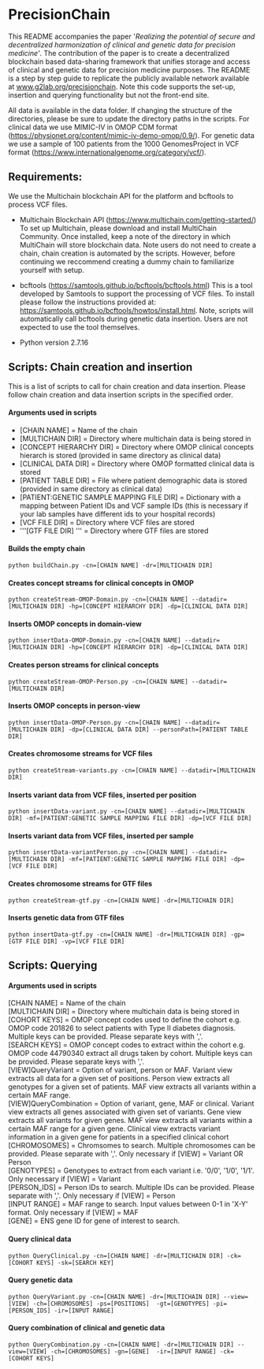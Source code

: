 # PrecisionChain
This README accompanies the paper '_Realizing the potential of secure and decentralized harmonization of clinical and genetic data for precision medicine'_. The contribution of the paper is to create a decentralized blockchain based data-sharing framework that unifies storage and access of clinical and genetic data for precision medicine purposes. The README is a step by step guide to replicate the publicly available network available at  www.g2lab.org/precisionchain. Note this code supports the set-up, insertion and querying functionality but not the front-end site.

All data is available in the data folder. If changing the structure of the directories, please be sure to update the directory paths in the scripts. For clinical data we use MIMIC-IV in OMOP CDM format (https://physionet.org/content/mimic-iv-demo-omop/0.9/). For genetic data we use a sample of 100 patients from the 1000 GenomesProject in VCF format (https://www.internationalgenome.org/category/vcf/). 


## Requirements:
We use the Multichain blockchain API for the platform and bcftools to process VCF files.
- Multichain Blockchain API (https://www.multichain.com/getting-started/)
To set up Multichain, please download and install MultiChain Community. Once installed, keep a note of the directory in which MultiChain will store blockchain data. Note users do not need to create a chain, chain creation is automated by the scripts. However, before continuing we reccommend creating a dummy chain to familiarize yourself with setup.

- bcftools (https://samtools.github.io/bcftools/bcftools.html)
This is a tool developed by Samtools to support the processing of VCF files. To install please follow the instructions provided at: https://samtools.github.io/bcftools/howtos/install.html. Note, scripts will automatically call bcftools during genetic data insertion. Users are not expected to use the tool themselves.
- Python version 2.7.16

## Scripts: Chain creation and insertion
This is a list of scripts to call for chain creation and data insertion. Please follow chain creation and data insertion scripts in the specified order.

#### Arguments used in scripts

- [CHAIN NAME] = Name of the chain <br/>
- [MULTICHAIN DIR] = Directory where multichain data is being stored in <br/>
- [CONCEPT HIERARCHY DIR] = Directory where OMOP clinical concepts hierarch is stored (provided in same directory as clinical data) <br/>
- [CLINICAL DATA DIR] = Directory where OMOP formatted clinical data is stored <br/>
- [PATIENT TABLE DIR] = File where patient demographic data is stored (provided in same directory as clinical data) <br/>
- [PATIENT:GENETIC SAMPLE MAPPING FILE DIR] =  Dictionary with a mapping between Patient IDs and VCF sample IDs (this is necessary if your lab samples have different ids to your hospital records) <br/>
- [VCF FILE DIR] = Directory where VCF files are stored <br/>
- '''[GTF FILE DIR] ''' = Directory where GTF files are stored <br/>


#### Builds the empty chain
```
python buildChain.py -cn=[CHAIN NAME] -dr=[MULTICHAIN DIR]
```
#### Creates concept streams for clinical concepts in OMOP
```
python createStream-OMOP-Domain.py -cn=[CHAIN NAME] --datadir=[MULTICHAIN DIR] -hp=[CONCEPT HIERARCHY DIR] -dp=[CLINICAL DATA DIR]
```
#### Inserts OMOP concepts in domain-view
```
python insertData-OMOP-Domain.py -cn=[CHAIN NAME] --datadir=[MULTICHAIN DIR] -hp=[CONCEPT HIERARCHY DIR] -dp=[CLINICAL DATA DIR]
```
#### Creates person streams for clinical concepts 
```
python createStream-OMOP-Person.py -cn=[CHAIN NAME] --datadir=[MULTICHAIN DIR]
```
#### Inserts OMOP concepts in person-view
```
python insertData-OMOP-Person.py -cn=[CHAIN NAME] --datadir=[MULTICHAIN DIR] -dp=[CLINICAL DATA DIR] --personPath=[PATIENT TABLE DIR]
```
#### Creates chromosome streams for VCF files
```
python createStream-variants.py -cn=[CHAIN NAME] --datadir=[MULTICHAIN DIR]
```
#### Inserts variant data from VCF files, inserted per position
```
python insertData-variant.py -cn=[CHAIN NAME] --datadir=[MULTICHAIN DIR] -mf=[PATIENT:GENETIC SAMPLE MAPPING FILE DIR] -dp=[VCF FILE DIR]
```
#### Inserts variant data from VCF files, inserted per sample
```
python insertData-variantPerson.py -cn=[CHAIN NAME] --datadir=[MULTICHAIN DIR] -mf=[PATIENT:GENETIC SAMPLE MAPPING FILE DIR] -dp=[VCF FILE DIR]
```
#### Creates chromosome streams for GTF files
```
python createStream-gtf.py -cn=[CHAIN NAME] -dr=[MULTICHAIN DIR]
```
#### Inserts genetic data from GTF files
```
python insertData-gtf.py -cn=[CHAIN NAME] -dr=[MULTICHAIN DIR] -gp=[GTF FILE DIR] -vp=[VCF FILE DIR]
```
## Scripts: Querying

#### Arguments used in scripts
[CHAIN NAME] = Name of the chain <br/>
[MULTICHAIN DIR] = Directory where multichain data is being stored in <br/>
[COHORT KEYS] = OMOP concept codes used to define the cohort e.g. OMOP code 201826 to select patients with Type II diabetes diagnosis. Multiple keys can be provided. Please separate keys with ','. <br/>
[SEARCH KEYS] = OMOP concept codes to extract within the cohort e.g. OMOP code 44790340 extract all drugs taken by cohort. Multiple keys can be provided. Please separate keys with ','. <br/>
[VIEW]QueryVariant = Option of variant, person or MAF. Variant view extracts all data for a given set of positions. Person view extracts all genotypes for a given set of patients. MAF view extracts all variants within a certain MAF range. <br/>
[VIEW]QueryCombination = Option of variant, gene, MAF or clinical. Variant view extracts all genes associated with given set of variants. Gene view extracts all variants for given genes. MAF view extracts all variants within a certain MAF range for a given gene. Clinical view extracts variant information in a given gene for patients in a specified clinical cohort <br/>
[CHROMOSOMES] = Chromsomes to search. Multiple chromosomes can be provided. Please separate with ','. Only necessary if [VIEW] = Variant OR Person <br/>
[GENOTYPES] = Genotypes to extract from each variant i.e. '0/0', '1/0', '1/1'. Only necessary if [VIEW] = Variant <br/>
[PERSON_IDS] = Person IDs to search. Multiple IDs can be provided. Please separate with ','. Only necessary if [VIEW] = Person <br/>
[INPUT RANGE] = MAF range to search. Input values between 0-1 in 'X-Y' format. Only necessary if [VIEW] = MAF <br/>
[GENE] = ENS gene ID for gene of interest to search. <br/>


#### Query clinical data
```
python QueryClinical.py -cn=[CHAIN NAME] -dr=[MULTICHAIN DIR] -ck=[COHORT KEYS] -sk=[SEARCH KEY]
```
#### Query genetic data
```
python QueryVariant.py -cn=[CHAIN NAME] -dr=[MULTICHAIN DIR] --view=[VIEW] -ch=[CHROMOSOMES] -ps=[POSITIONS]  -gt=[GENOTYPES] -pi=[PERSON_IDS] -ir=[INPUT RANGE]
```
#### Query combination of clinical and genetic data
```
python QueryCombination.py -cn=[CHAIN NAME] -dr=[MULTICHAIN DIR] --view=[VIEW] -ch=[CHROMOSOMES] -gn=[GENE]  -ir=[INPUT RANGE] -ck=[COHORT KEYS]
```



